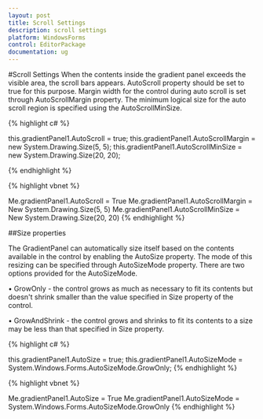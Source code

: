 ```yaml
---
layout: post
title: Scroll Settings
description: scroll settings
platform: WindowsForms
control: EditorPackage 
documentation: ug
---
```

#Scroll Settings
When the contents inside the gradient panel exceeds the visible area, the scroll bars appears. AutoScroll property should be set to true for this purpose. Margin width for the control during auto scroll is set through AutoScrollMargin property. The minimum logical size for the auto scroll region is specified using the AutoScrollMinSize.

{% highlight c# %}
 
this.gradientPanel1.AutoScroll = true;
this.gradientPanel1.AutoScrollMargin = new System.Drawing.Size(5, 5);
this.gradientPanel1.AutoScrollMinSize = new System.Drawing.Size(20, 20);

{% endhighlight %}
 
{% highlight vbnet %}
 
Me.gradientPanel1.AutoScroll = True
Me.gradientPanel1.AutoScrollMargin = New System.Drawing.Size(5, 5)
Me.gradientPanel1.AutoScrollMinSize = New System.Drawing.Size(20, 20)
{% endhighlight %}

##Size properties

The GradientPanel can automatically size itself based on the contents available in the control by enabling the AutoSize property. The mode of this resizing can be specified through AutoSizeMode property. There are two options provided for the AutoSizeMode.

• GrowOnly - the control grows as much as necessary to fit its contents but doesn't shrink smaller than the value specified in Size property of the control.

• GrowAndShrink - the control grows and shrinks to fit its contents to a size may be less than that specified in Size property.

{% highlight c# %}
 
this.gradientPanel1.AutoSize = true;
this.gradientPanel1.AutoSizeMode = System.Windows.Forms.AutoSizeMode.GrowOnly;
{% endhighlight %}
 
{% highlight vbnet %}
 
Me.gradientPanel1.AutoSize = True
Me.gradientPanel1.AutoSizeMode = System.Windows.Forms.AutoSizeMode.GrowOnly
{% endhighlight %}